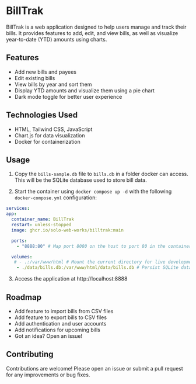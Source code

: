 # BillTrak

BillTrak is a web application designed to help users manage and track their bills. It provides features to add, edit, and view bills, as well as visualize year-to-date (YTD) amounts using charts.

## Features

- Add new bills and payees
- Edit existing bills
- View bills by year and sort them
- Display YTD amounts and visualize them using a pie chart
- Dark mode toggle for better user experience

## Technologies Used

- HTML, Tailwind CSS, JavaScript
- Chart.js for data visualization
- Docker for containerization

## Usage

1. Copy the `bills-sample.db` file to `bills.db` in a folder docker can access. This will be the SQLite database used to store bill data.

2. Start the container using `docker compose up -d` with the following `docker-compose.yml` configuration:
```yaml
services:
app:
  container_name: BillTrak
  restart: unless-stopped
  image: ghcr.io/solo-web-works/billtrak:main

  ports:
    - "8888:80" # Map port 8080 on the host to port 80 in the container.  Change the left side to change the host port.

  volumes:
   # - .:/var/www/html # Mount the current directory for live development
    - ./data/bills.db:/var/www/html/data/bills.db # Persist SQLite data
```
3. Access the application at http://localhost:8888

## Roadmap

- Add feature to import bills from CSV files
- Add feature to export bills to CSV files
- Add authentication and user accounts
- Add notifications for upcoming bills
- Got an idea? Open an issue!

## Contributing

Contributions are welcome! Please open an issue or submit a pull request for any improvements or bug fixes.
